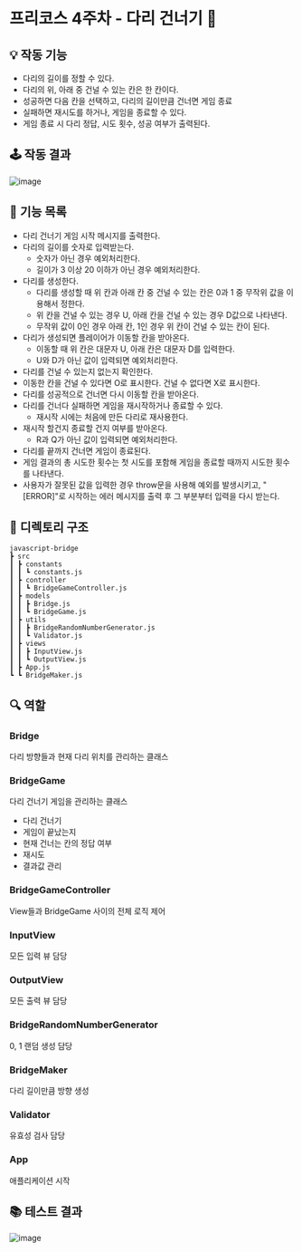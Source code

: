 # 프리코스 4주차 - 다리 건너기 🌉

## 💡 작동 기능
- 다리의 길이를 정할 수 있다.
- 다리의 위, 아래 중 건널 수 있는 칸은 한 칸이다.
- 성공하면 다음 칸을 선택하고, 다리의 길이만큼 건너면 게임 종료
- 실패하면 재시도를 하거나, 게임을 종료할 수 있다.
- 게임 종료 시 다리 정답, 시도 횟수, 성공 여부가 출력된다.

## 🕹 작동 결과
![image](https://user-images.githubusercontent.com/57815133/203286454-fc8571de-5200-4d4d-9af2-65c5a82af145.png)

## 🔨 기능 목록

- 다리 건너기 게임 시작 메시지를 출력한다.
- 다리의 길이를 숫자로 입력받는다. 
  - 숫자가 아닌 경우 예외처리한다.
  - 길이가 3 이상 20 이하가 아닌 경우 예외처리한다.
- 다리를 생성한다. 
  - 다리를 생성할 때 위 칸과 아래 칸 중 건널 수 있는 칸은 0과 1 중 무작위 값을 이용해서 정한다.
  - 위 칸을 건널 수 있는 경우 U, 아래 칸을 건널 수 있는 경우 D값으로 나타낸다.
  - 무작위 값이 0인 경우 아래 칸, 1인 경우 위 칸이 건널 수 있는 칸이 된다.
- 다리가 생성되면 플레이어가 이동할 칸을 받아온다. 
  - 이동할 때 위 칸은 대문자 U, 아래 칸은 대문자 D를 입력한다.
  - U와 D가 아닌 값이 입력되면 예외처리한다.
- 다리를 건널 수 있는지 없는지 확인한다.
- 이동한 칸을 건널 수 있다면 O로 표시한다. 건널 수 없다면 X로 표시한다.
- 다리를 성공적으로 건너면 다시 이동할 칸을 받아온다.
- 다리를 건너다 실패하면 게임을 재시작하거나 종료할 수 있다.
  - 재시작 시에는 처음에 만든 다리로 재사용한다.
- 재시작 할건지 종료할 건지 여부를 받아온다.
  - R과 Q가 아닌 값이 입력되면 예외처리한다.
- 다리를 끝까지 건너면 게임이 종료된다.
- 게임 결과의 총 시도한 횟수는 첫 시도를 포함해 게임을 종료할 때까지 시도한 횟수를 나타낸다.
- 사용자가 잘못된 값을 입력한 경우 throw문을 사용해 예외를 발생시키고, "[ERROR]"로 시작하는 에러 메시지를 출력 후 그 부분부터 입력을 다시 받는다.

## 📁 디렉토리 구조

```
javascript-bridge
┣ src
┃ ┣ constants
┃ ┃ ┗ constants.js
┃ ┣ controller
┃ ┃ ┗ BridgeGameController.js
┃ ┣ models
┃ ┃ ┣ Bridge.js
┃ ┃ ┗ BridgeGame.js
┃ ┣ utils
┃ ┃ ┣ BridgeRandomNumberGenerator.js
┃ ┃ ┗ Validator.js
┃ ┣ views
┃ ┃ ┣ InputView.js
┃ ┃ ┗ OutputView.js
┃ ┣ App.js
┗ ┗ BridgeMaker.js
```

## 🔍 역할
### Bridge
다리 방향들과 현재 다리 위치를 관리하는 클래스

### BridgeGame
다리 건너기 게임을 관리하는 클래스
  - 다리 건너기
  - 게임이 끝났는지
  - 현재 건너는 칸의 정답 여부
  - 재시도
  - 결과값 관리

### BridgeGameController
View들과 BridgeGame 사이의 전체 로직 제어

### InputView
모든 입력 뷰 담당

### OutputView
모든 출력 뷰 담당

### BridgeRandomNumberGenerator
0, 1 랜덤 생성 담당
 
### BridgeMaker
다리 길이만큼 방향 생성 

### Validator
유효성 검사 담당

### App
애플리케이션 시작

## 📚 테스트 결과
![image](https://user-images.githubusercontent.com/57815133/203292689-a49e91a4-4d68-4c2c-a9ae-9e119b5cea80.png)
